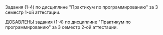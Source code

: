 Задания (1-4) по дисциплине "Практикум по программированию" за 3 семестр 1-ой аттестации.

ДОБАВЛЕНЫ задания (1-4) по дисциплине "Практикум по программированию" за 3 семестр 2-ой аттестации.
